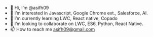 - 👋 Hi, I’m @asifh09
- 👀 I’m interested in Javascript, Google Chrome ext., Salesforce, AI.
- 🌱 I’m currently learning LWC, React native, Copado
- 💞️ I’m looking to collaborate on  LWC, ES6, Python, React Native.
- 📫 How to reach me asifh09@gmail.com

<!---
asifh09/asifh09 is a ✨ special ✨ repository because its `README.md` (this file) appears on your GitHub profile.
You can click the Preview link to take a look at your changes.
--->
